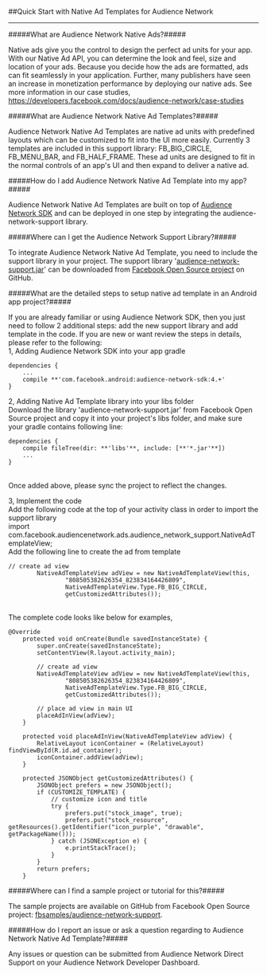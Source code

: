##Quick Start with Native Ad Templates for Audience Network
<hr/>

#####What are Audience Network Native Ads?#####

<p>
Native ads give you the control to design the perfect ad units for your app. With our Native Ad API, you can determine the look and feel, size and location of your ads. Because you decide how the ads are formatted, ads can fit seamlessly in your application. Further, many publishers have seen an increase in monetization performance by deploying our native ads. See more information in our case studies, 
<a href="https://developers.facebook.com/docs/audience-network/case-studies">https://developers.facebook.com/docs/audience-network/case-studies</a>
</p>

#####What are Audience Network Native Ad Templates?#####

<p>
Audience Network Native Ad Templates are native ad units with predefined layouts which can be customized to fit into the UI more easily. Currently 3 templates are included in this support library: FB_BIG_CIRCLE, FB_MENU_BAR, and FB_HALF_FRAME. These ad units are designed to fit in the normal controls of an app's UI  and then expand to deliver a native ad.
</p>

#####How do I add Audience Network Native Ad Template into my app?#####

<p>
Audience Network Native Ad Templates are built on top of <a href="https://developers.facebook.com/docs/android">Audience Network SDK</a> and can be deployed in one step by integrating the audience-network-support library. 
</p>

#####Where can I get the Audience Network Support Library?#####

<p>
To integrate Audience Network Native Ad Template, you need to include the support library in your project. The support library '<a href="https://github.com/fbsamples/audience-network-support/tree/master/samples/android/templates/libs/audience-network-support.jar">audience-network-support.jar</a>' can be downloaded from <a href="https://github.com/fbsamples/audience-network-support/tree/master/samples/android/templates/libs">Facebook Open Source project</a> on GitHub.
</p>

#####What are the detailed steps to setup native ad template in an Android app project?#####

<p>
If you are already familiar or using Audience Network SDK, then you just need to follow 2 additional steps: add the new support library and add template in the code. If you are new or want review the steps in details, please refer to the following:
<br/>
1,  Adding Audience Network SDK into your app gradle</br>

```
dependencies {
    ...
    compile **'com.facebook.android:audience-network-sdk:4.+'
}
```

</p>
<p>
2, Adding Native Ad Template library into your libs folder<br/>
Download the library 'audience-network-support.jar' from Facebook Open Source project and copy it into your project's libs folder, and make sure your gradle contains following line:<br/>

```
dependencies {
    compile fileTree(dir: **'libs'**, include: [**'*.jar'**])
    ...
}
```
<br/>
Once added above, please sync the project to reflect the changes.
</p>

<p>
3, Implement the code<br/>
Add the following code at the top of your activity class in order to import the support library<br/>
import com.facebook.audiencenetwork.ads.audience_network_support.NativeAdTemplateView;
<br/>
Add the following line to create the ad from template
<br/>

```
// create ad view
        NativeAdTemplateView adView = new NativeAdTemplateView(this,
                "808505382626354_823834164426809",
                NativeAdTemplateView.Type.FB_BIG_CIRCLE,
                getCustomizedAttributes());
```

<br/>
The complete code looks like below for examples,                
<br/>

```
@Override
    protected void onCreate(Bundle savedInstanceState) {
        super.onCreate(savedInstanceState);
        setContentView(R.layout.activity_main);

        // create ad view
        NativeAdTemplateView adView = new NativeAdTemplateView(this,
                "808505382626354_823834164426809",
                NativeAdTemplateView.Type.FB_BIG_CIRCLE,
                getCustomizedAttributes());

        // place ad view in main UI
        placeAdInView(adView);
    }

    protected void placeAdInView(NativeAdTemplateView adView) {
        RelativeLayout iconContainer = (RelativeLayout) findViewById(R.id.ad_container);
        iconContainer.addView(adView);
    }

    protected JSONObject getCustomizedAttributes() {
        JSONObject prefers = new JSONObject();
        if (CUSTOMIZE_TEMPLATE) {
            // customize icon and title
            try {
                prefers.put("stock_image", true);
                prefers.put("stock_resource", getResources().getIdentifier("icon_purple", "drawable", getPackageName()));
            } catch (JSONException e) {
                e.printStackTrace();
            }
        }
        return prefers;
    }
```    
</p>

#####Where can I find a sample project or tutorial for this?#####
<p>
The sample projects are available on GitHub from Facebook Open Source project: <a href="https://github.com/fbsamples/audience-network-support/tree/master/samples/android/templates">fbsamples/audience-network-support</a>.
</p>

#####How do I report an issue or ask a question regarding to Audience Network Native Ad Template?#####
<p>
Any issues or question can be submitted from Audience Network Direct Support on your Audience Network Developer Dashboard.
</p>

